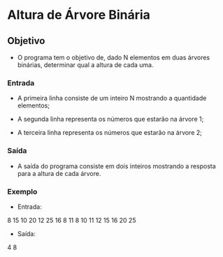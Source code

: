 # Altura de Árvore Binária

## Objetivo

- O programa tem o objetivo de, dado N elementos em duas árvores binárias, determinar qual a altura de cada uma.

### Entrada

- A primeira linha consiste de um inteiro N mostrando a quantidade elementos;

- A segunda linha representa os números que estarão na árvore 1;

- A terceira linha representa os números que estarão na árvore 2;

### Saída

- A saída do programa consiste em dois inteiros mostrando a resposta para a altura de cada árvore.

### Exemplo

* Entrada: 

8
15 10 20 12 25 16 8 11
8 10 11 12 15 16 20 25

* Saída:

4 8